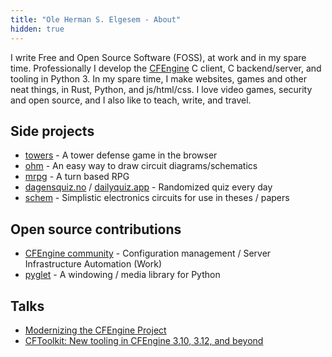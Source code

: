 ```yaml
---
title: "Ole Herman S. Elgesem - About"
hidden: true
---
```


I write Free and Open Source Software (FOSS), at work and in my spare time.
Professionally I develop the [CFEngine](https://github.com/cfengine/core) C client, C backend/server, and tooling in Python 3.
In my spare time, I make websites, games and other neat things, in Rust, Python, and js/html/css.
I love video games, security and open source, and I also like to teach, write, and travel.

## Side projects

* [towers](https://towers.oleherman.com) - A tower defense game in the browser
* [ohm](https://github.com/olehermanse/ohm) - An easy way to draw circuit diagrams/schematics
* [mrpg](https://github.com/olehermanse/mrpg) - A turn based RPG
* [dagensquiz.no](https://dagensquiz.no) / [dailyquiz.app](https://dailyquiz.app) - Randomized quiz every day
* [schem](https://github.com/olehermanse/schem) - Simplistic electronics circuits for use in theses / papers

## Open source contributions

* [CFEngine community](https://github.com/cfengine/core/pulls?utf8=%E2%9C%93&q=author%3Aolehermanse) - Configuration management / Server Infrastructure Automation (Work)
* [pyglet](https://github.com/pyglet/pyglet/pulls?utf8=%E2%9C%93&q=author%3Aolehermanse) - A windowing / media library for Python

## Talks

* [Modernizing the CFEngine Project](https://www.youtube.com/watch?v=mREWIz2zqws)
* [CFToolkit: New tooling in CFEngine 3.10, 3.12, and beyond](https://www.youtube.com/watch?v=q50_QTd1AN4)
